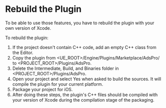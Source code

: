 # Rebuild the Plugin
To be able to use those features, you have to rebuild the plugin with your own version of Xcode.

To rebuild the plugin:

1. If the project doesn't contain C++ code, add an empty C++ class from the Editor.
2. Copy the plugin from <UE_ROOT>/Engine/Plugins/Marketplace/AdsPro/ to <PROJECT_ROOT>/Plugins/AdsPro.
3. Delete the Intermediate, Build, and Binaries folder in <PROJECT_ROOT>/Plugins/AdsPro.
4. Open your project and select Yes when asked to build the sources. It will compile the plugin for your current platform.
5. Package your project for iOS.
6. After doing these steps, the plugin's C++ files should be compiled with your version of Xcode during the compilation stage of the packaging.
